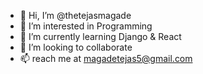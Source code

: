 - 👋 Hi, I’m @thetejasmagade
- 👀 I’m interested in Programming
- 🌱 I’m currently learning Django & React
- 💞️ I’m looking to collaborate 
- 📫 reach me at magadetejas5@gmail.com

<!---
thetejasmagade/thetejasmagade is a ✨ special ✨ repository because its `README.md` (this file) appears on your GitHub profile.
You can click the Preview link to take a look at your changes.
--->
